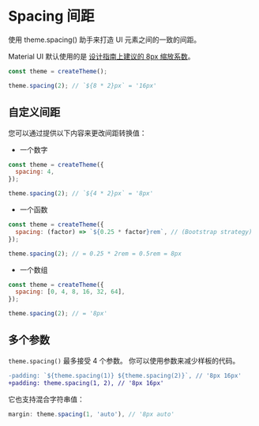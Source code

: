 # Spacing 间距

<p class="description">使用 theme.spacing() 助手来打造 UI 元素之间的一致的间距。</p>

Material UI 默认使用的是 [设计指南上建议的 8px 缩放系数](https://material.io/design/layout/understanding-layout.html)。

```js
const theme = createTheme();

theme.spacing(2); // `${8 * 2}px` = '16px'
```

## 自定义间距

您可以通过提供以下内容来更改间距转换值：

- 一个数字

```js
const theme = createTheme({
  spacing: 4,
});

theme.spacing(2); // `${4 * 2}px` = '8px'
```

- 一个函数

```js
const theme = createTheme({
  spacing: (factor) => `${0.25 * factor}rem`, // (Bootstrap strategy)
});

theme.spacing(2); // = 0.25 * 2rem = 0.5rem = 8px
```

- 一个数组

```js
const theme = createTheme({
  spacing: [0, 4, 8, 16, 32, 64],
});

theme.spacing(2); // = '8px'
```

## 多个参数

`theme.spacing()` 最多接受 4 个参数。 你可以使用参数来减少样板的代码。

```diff
-padding: `${theme.spacing(1)} ${theme.spacing(2)}`, // '8px 16px'
+padding: theme.spacing(1, 2), // '8px 16px'
```

它也支持混合字符串值：

```js
margin: theme.spacing(1, 'auto'), // '8px auto'
```
